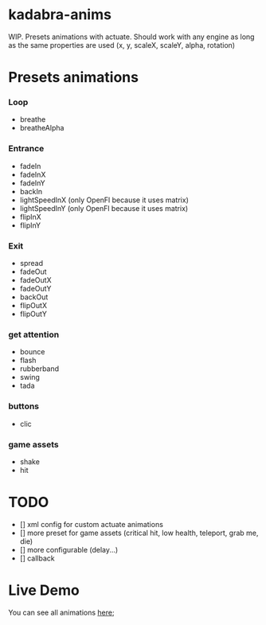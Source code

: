 # kadabra-anims
WIP. Presets animations with actuate. Should work with any engine as long as the same properties are used (x, y, scaleX, scaleY, alpha, rotation)

# Presets animations

### Loop

- breathe
- breatheAlpha

### Entrance

- fadeIn
- fadeInX
- fadeInY
- backIn
- lightSpeedInX (only OpenFl because it uses matrix)
- lightSpeedInY (only OpenFl because it uses matrix)
- flipInX
- flipInY

### Exit

- spread
- fadeOut
- fadeOutX
- fadeOutY
- backOut
- flipOutX
- flipOutY

### get attention

- bounce
- flash
- rubberband
- swing
- tada


### buttons

- clic

### game assets

- shake
- hit

# TODO

- [] xml config for custom actuate animations
- [] more preset for game assets (critical hit, low health, teleport, grab me, die)
- [] more configurable (delay...)
- [] callback

# Live Demo

You can see all animations [here](https://www.loudoweb.fr/app/kadabra_anims);
